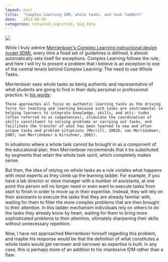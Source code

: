 ```yaml
---
layout: post
title:  "Complex Learning IDM, whole tasks, and task ladders"
date:   2013-08-30
categories: situated_cognition, big_data
---
```


![](http://www.edudemic.com/wp-content/uploads/2012/12/boy-writing-with-pencil.jpg)

While I truly admire [Merrienboer's Complex Learning instructional design model (IDM)](http://www.amazon.com/Steps-Complex-Learning-Four-Component-ebook/dp/B009WMBP7O/ref=tmm_kin_title_0), every time a fixed set of guidelines is defined, it almost automatically sets itself for exceptions. Complex Learning follows the rule, and here I will try to present a problem that I believe is an exception to one of the central tenets behind Complex Learning: The need to use Whole Tasks.

Merrienboer sees whole tasks as being authentic and representative of what students are going to find in their daily personal or professional practice. In [his words](http://dspace.ou.nl/bitstream/1820/2327/1/Ten%20Steps%20to%20Complex%20Learning%20-%20Sage%2021st%20Century.pdf):

    These approaches all focus on authentic learning tasks as the driving force for teaching and learning because such tasks are instrumental in helping learners to integrate knowledge, skills, and atti- tudes (often referred to as competences), stimulate the coordination of skills constituent to solving problems or carrying out tasks, and facilitate the transfer of what has been learned to new and often unique tasks and problem situations (Merrill, 2002b; van Merriënboer, 2007; van Merriënboer & Kirschner, 2001).

In situations where a whole task cannot be brought in as a component of the educational plan, then Merrienboer recommends that it be substituted by segments that retain the whole task spirit, which completely makes sense.

But then, the idea of relying on whole tasks as a rule violates what happens with most experts as they climb up the learning ladder. For example, if you have a lab director or store manager with a number of assistants, at one point this person will no longer need or even want to execute tasks from start to finish in order to move up in their expertise. Instead, they will rely on their assistants to execute the tasks that they are already familiar with, waiting for them to filter the more complex problems that are then brought to their attention. In this ladder mechanism individuals rely on others to do the tasks they already know by heart, waiting for them to bring more sophisticated problems to their attention, ultimately sharpening their skills without unnecessary repetition. 

Now, I have not approached Merrienboer himself regarding this problem, and maybe his response would be that the definition of what constitutes a whole tasks would get narrower and narrower as expertise is built. In any case, this is perhaps more of an addition to his impressive IDM rather than a flaw.